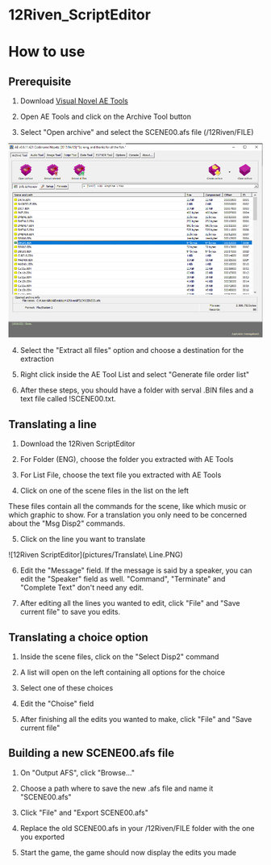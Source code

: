 # 12Riven_ScriptEditor


# How to use


## Prerequisite

1. Download [Visual Novel AE Tools](http://wks.arai-kibou.ru/download/ae/ae_20170405_nosrc.7z)

2. Open AE Tools and click on the Archive Tool button

3. Select "Open archive" and select the SCENE00.afs file (/12Riven/FILE)

![AE Tools](pictures/AETools.PNG)

4. Select the "Extract all files" option and choose a destination for the extraction

5. Right click inside the AE Tool List and select "Generate file order list"

6. After these steps, you should have a folder with serval .BIN files and a text file called !SCENE00.txt.

## Translating a line 

1. Download the 12Riven ScriptEditor

2. For Folder (ENG), choose the folder you extracted with AE Tools

3. For List File, choose the text file you extracted with AE Tools

4. Click on one of the scene files in the list on the left

These files contain all the commands for the scene, like which music or which graphic to show.
For a translation you only need to be concerned about the "Msg Disp2" commands.

5. Click on the line you want to translate

![12Riven ScriptEditor](pictures/Translate\ Line.PNG)

6. Edit the "Message" field. If the message is said by a speaker, you can edit the "Speaker" field as well.
"Command", "Terminate" and "Complete Text" don't need any edit.

7. After editing all the lines you wanted to edit, click "File" and "Save current file" to save you edits.

## Translating a choice option

1. Inside the scene files, click on the "Select Disp2" command

2. A list will open on the left containing all options for the choice

3. Select one of these choices

4. Edit the "Choise" field

5. After finishing all the edits you wanted to make, click "File" and "Save current file"

## Building a new SCENE00.afs file

1. On "Output AFS", click "Browse..."

2. Choose a path where to save the new .afs file and name it "SCENE00.afs"

3. Click "File" and "Export SCENE00.afs"

4. Replace the old SCENE00.afs in your /12Riven/FILE folder with the one you exported

5. Start the game, the game should now display the edits you made


